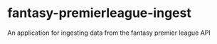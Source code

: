 # fantasy-premierleague-ingest
An application for ingesting data from the fantasy premier league API
